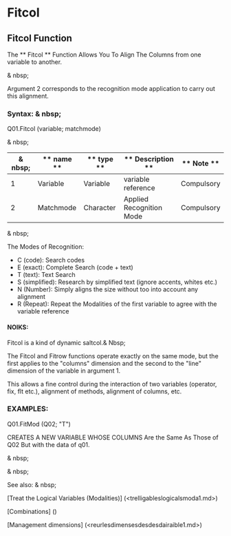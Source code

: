 # Fitcol

## Fitcol Function

The ** Fitcol ** Function Allows You To Align The Columns from one variable to another.

& nbsp;

Argument 2 corresponds to the recognition mode application to carry out this alignment.

### Syntax: & nbsp;

Q01.Fitcol (variable; matchmode)

& nbsp;

| & nbsp; | ** name ** | ** type ** | ** Description ** | ** Note ** |
| --- | --- | --- | --- | --- |
| &#49; | Variable | Variable | variable reference | Compulsory |
| &#50; | Matchmode | Character | Applied Recognition Mode | Compulsory |

& nbsp;

The Modes of Recognition:

* C (code): Search codes
* E (exact): Complete Search (code + text)
* T (text): Text Search
* S (simplified): Research by simplified text (ignore accents, whites etc.)
* N (Number): Simply aligns the size without too into account any alignment
* R (Repeat): Repeat the Modalities of the first variable to agree with the variable reference

#### NOIKS:

Fitcol is a kind of dynamic saltcol.& Nbsp;

The Fitcol and Fitrow functions operate exactly on the same mode, but the first applies to the "columns" dimension and the second to the "line" dimension of the variable in argument 1.

This allows a fine control during the interaction of two variables (operator, fix, flt etc.), alignment of methods, alignment of columns, etc.

### EXAMPLES:

Q01.FitMod (Q02; "T")

CREATES A NEW VARIABLE WHOSE COLUMNS Are the Same As Those of Q02 But with the data of q01.

& nbsp;

& nbsp;

See also: & nbsp;

[Treat the Logical Variables (Modalities)] (<trelligableslogicalsmoda1.md>)

[Combinations] (<combination Thevariables1.md>)

[Management dimensions] (<reurlesdimensesdesdesdairaible1.md>)